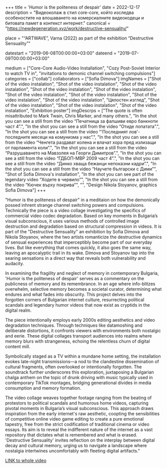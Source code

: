 +++
title = 'Humor is the politeness of despair'
date = 2022-12-17
description = "Видеоколаж в стил core-core, който изследва особеностите на влошаването на комерсиалните видеокодеци и битовата памет в контекст интернет."
canonical = "https://newdegeneration.xyz/work/destructive-sensuality/"

place = "“ARTWAVE”, Varna (2022) as part of the exhibition “Destructive Sensuality”"

datestart = "2019-06-08T00:00:00+03:00"
dateend = "2019-07-09T00:00:00+03:00"

medium = ["Core-Core Audio-Video Installation", "Cozy Post-Soviet Interior to watch TV in", "invitations to demonic channel switching compulsions"]
categories = ["collab"]
collaborators = ["Sofia Dimova"]
imgNames = ["Shot of the video instalation", "Shot of the video instalation", "Shot of the video instalation", "Shot of the video instalation", "Shot of the video instalation", "Shot of the video instalation", "Shot of the video instalation", "Shot of the video instalation", "Shot of the video instalation", "Цялостен изглед", "Shot of the video instalation", "Shot of the video instalation", "Shot of the video instalation", "Exhibition poster"]
imgDescrps = ["The quote is often misattributed to Mark Twain, Chris Marker, and many others.", "In the shot you can see a still from the video “Печатница за фалшиви евро банкноти част 4”.", "In the shot you can see a still from the video “Отиде лопатата”.", "In the shot you can see a still from the video “'Последният лов'- последните месеци на комунизма у нас”.", "In the shot you can see a still from the video “Ченгета раздават колена и влачат хора пред излизащи от парламента коли”.", "In the shot you can see a still from the video “Разрушаването на Мавзолея на Георги Димитров”.", "In the shot you can see a still from the video “ГДБОП-МВР 2009 част 4”.", "In the shot you can see a still from the video “Динко хваща бежанци непоказни кадри”.", "In the shot you can see a still from the video “Научете български с Дими”", "Shot of Sofia Dimova's installation", "In the shot you can see part  of the legendary video “Ходете в червило”",  "In the shot you can see a still from the video “Кючек върху покрива”", "", "Design Nikola Stoyanov, graphics Sofia Dimova"]
+++

"Humor is the politeness of despair" in a meditaion on how the demonically possed inhrent strange channel switching powers and compulsions. Technically the piece is a video collage investigating the specifics of commercial video codec degradation. Based on key moments in Bulgaria’s visual subconscious, it uses various methods of controlled image destruction and degradation based on structural compression in videos. It is part of the "Destructive Sensuality" an exhibition by Sofia Dimova and Nikola Stoyanov, where the two artists romanticize the destructive dynamics of sensual experiences that imperceptibly become part of our everyday lives. But like everything that comes quickly, it also goes the same way, leaving an apocalyptic trail in its wake. Dimova and Stoyanov tap into the searing sensations in a direct way that reveals both vulnerability and audacity.

In examining the fragility and neglect of memory in contemporary Bulgaria, 'Humor is the politeness of despair' serves as a commentary on the publicness of memory and its remembrance. In an age where info-blitzes overwhelm, selective memory becomes a societal curator, determining what endures and what fades into obscurity. This project delves into the forgotten corners of Bulgarian internet culture, resurrecting political scandals and legendary humor videos that now exist as cryptids in the digital realm.

The piece intentionally employs early 2000s editing aesthetics and video degradation techniques. Through techniques like datamoshing and deliberate distortions, it confronts viewers with environments both nostalgic and eerie. These digital collages transport audiences into realms where memory blurs with strangeness, echoing the relentless churn of digital content mill.

Symbolically staged as a TV within a mundane home setting, the installation evokes late-night transmissions—a nod to the clandestine dissemination of cultural fragments, often overlooked or intentionally forgotten. The soundtrack further underscores this exploration, juxtaposing a Bulgarian chalga anthem on the topic of drunk driving with music typically used in contemporary TikTok montages, bridging generational divides in media consumption and memory formation.

The video collage weaves together footage ranging from the beating of protestors to political scandals and humorous home videos, capturing pivotal moments in Bulgaria’s visual subconscious. This approach draws inspiration from the early internet's raw aesthetic, coopting the sensibilities of competitive online video game editing to create a pure emotional tapestry, free from the strict codification of traditional cinema or video essays. Its aim is to reveal the indifferent nature of the internet as a vast repository that dictates what is remembered and what is erased. 'Destructive Sensuality' invites reflection on the interplay between digital decay and cultural memory, urging us to navigate a landscape where nostalgia intertwines uncomfortably with fleeting digital artifacts."

[LINK to whole video](https://youtu.be/hJ6enZi8O7w)